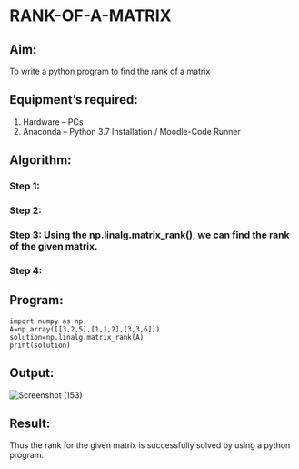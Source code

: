 # RANK-OF-A-MATRIX
## Aim:
To write a python program to find the rank of a matrix
## Equipment’s required:
1. 	Hardware – PCs
2. 	Anaconda – Python 3.7 Installation / Moodle-Code Runner
## Algorithm:
### Step 1: 
### Step 2: 
### Step 3: Using the np.linalg.matrix_rank(), we can find the rank of the given matrix.
### Step 4: 
## Program:
```
import numpy as np
A=np.array([[3,2,5],[1,1,2],[3,3,6]])
solution=np.linalg.matrix_rank(A)
print(solution)
```

## Output:
![Screenshot (153)](https://github.com/user-attachments/assets/6bf1f85a-707f-4f19-9276-45013cce906d)

## Result:
Thus the rank for the given matrix is successfully solved by  using a python program.

